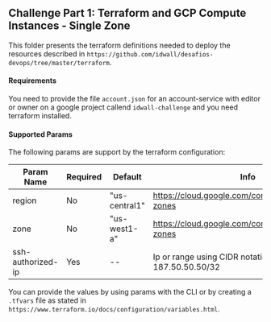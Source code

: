 ## Challenge Part 1: Terraform and GCP Compute Instances - Single Zone

This folder presents the terraform definitions needed to deploy the resources described in `https://github.com/idwall/desafios-devops/tree/master/terraform`.

#### Requirements

You need to provide the file `account.json` for an account-service with editor or owner on a google project callend `idwall-challenge` and you need terraform installed.

#### Supported Params

The following params are support by the terraform configuration:

| Param Name        | Required | Default       |  Info                                                |
|-------------------|----------|---------------|------------------------------------------------------|
| region            | No       | "us-central1" | https://cloud.google.com/compute/docs/regions-zones  |
| zone              | No       | "us-west1-a"  | https://cloud.google.com/compute/docs/regions-zones  |
| ssh-authorized-ip | Yes      | --            | Ip or range using CIDR notation. Eg: 187.50.50.50/32 |

You can provide the values by using params with the CLI or by creating a `.tfvars` file as stated in `https://www.terraform.io/docs/configuration/variables.html`.

